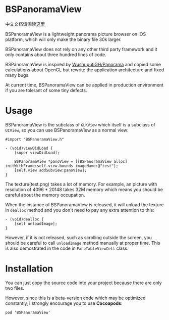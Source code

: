 # BSPanoramaView

中文文档请阅读[这里](./Chinese.md)

BSPanoramaView is a lightweight panorama picture browser on iOS platform, which will only make the binary file 30k larger.

BSPanoramaView does not rely on any other third party framework and it only contains about three hundred lines of code.

BSPanoramaView is inspired by [WushuputiGH/Panorama](https://github.com/WushuputiGH/Panorama) and copied some calculations about OpenGL but rewrite the application architecture and fixed many bugs. 

At current time, BSPanoramaView can be applied in production environment if you are tolerant of some tiny defects.

# Usage

BSPanoramaView is the subclass of `GLKView` which itself is a subclass of `UIView`, so you can use BSPanoramaView as a normal view:

```objc
#import "BSPanoramaView.h"

- (void)viewDidLoad {
    [super viewDidLoad];

    BSPanoramaView *panoView = [[BSPanoramaView alloc] initWithFrame:self.view.bounds imageName:@"test"];
    [self.view addSubview:panoView];
}
```

The texture(test.png) takes a lot of memory. For example, an picture with resolution of 4096 * 20148 takes 32M memory which means you should be careful about the memory occupation.

When the instance of BSPanoramaView is released, it will unload the texture in `dealloc` method and you don't need to pay any extra attention to this:

```objc
- (void)dealloc {
    [self unloadImage];
}
```

However, if it is not released, such as scrolling outside the screen, you should be careful to call `unloadImage` method manually at proper time. This is also demostrated in the code in `PanoTableViewCell` class.

# Installation

You can just copy the source code into your project because there are only two files.

However, since this is a beta-version code which may be optimized constantly, I strongly encourage you to use **Cocoapods**:

```
pod 'BSPanoramaView'
```
